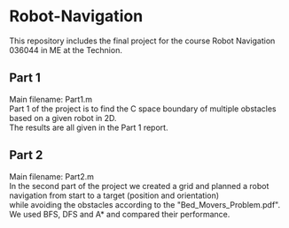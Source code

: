 # Robot-Navigation
This repository includes the final project for the course Robot Navigation 036044 in ME at the Technion.

## Part 1
Main filename:  Part1.m     
Part 1 of the project is to find the C space boundary of multiple obstacles based on a given robot in 2D.   
The results are all given in the Part 1 report.

## Part 2
Main filename:  Part2.m     
In the second part of the project we created a grid and planned a robot navigation from start to a target (position and orientation)    
while avoiding the obstacles according to the "Bed_Movers_Problem.pdf".     
We used BFS, DFS and A* and compared their performance.
